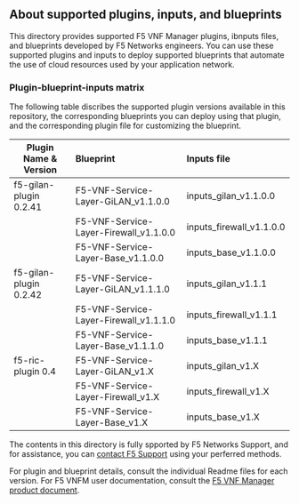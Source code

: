 ## About supported plugins, inputs, and blueprints
This directory provides supported F5 VNF Manager plugins, ibnputs files, and blueprints developed by F5 Networks engineers. You can use these supported plugins and inputs to deploy supported blueprints that automate the use of cloud resources used by your application network. 

### Plugin-blueprint-inputs matrix
The following table discribes the supported plugin versions available in this repository, the corresponding blueprints you can deploy using that plugin, and the corresponding plugin file for customizing the blueprint.

| Plugin Name & Version         | Blueprint                                  | Inputs file                                |
| ------------------------------| :------------------------------------------| :------------------------------------------|
| f5-gilan-plugin 0.2.41        | F5-VNF-Service-Layer-GiLAN_v1.1.0.0        | inputs_gilan_v1.1.0.0                      |
|                               | F5-VNF-Service-Layer-Firewall_v1.1.0.0     | inputs_firewall_v1.1.0.0                   |
|                               | F5-VNF-Service-Layer-Base_v1.1.0.0         | inputs_base_v1.1.0.0                       |
| f5-gilan-plugin 0.2.42        | F5-VNF-Service-Layer-GiLAN_v1.1.1.0        | inputs_gilan_v1.1.1                        |
|                               | F5-VNF-Service-Layer-Firewall_v1.1.1.0     | inputs_firewall_v1.1.1                     |
|                               | F5-VNF-Service-Layer-Base_v1.1.1.0         | inputs_base_v1.1.1                         |
| f5-ric-plugin 0.4             | F5-VNF-Service-Layer-GiLAN_v1.X            | inputs_gilan_v1.X                          |
|                               | F5-VNF-Service-Layer-Firewall_v1.X         | inputs_firewall_v1.X                       |
|                               | F5-VNF-Service-Layer-Base_v1.X             | inputs_base_v1.X                           |


The contents in this directory is fully spported by F5 Networks Support, and for assistance, you can [contact F5 Support](https://www.f5.com/company/contact/regional-offices#product-support) using your perferred methods.

For plugin and blueprint details, consult the individual Readme files for each version. For F5 VNFM user documentation, consult the [F5 VNF Manager product document](https://clouddocs.f5.com/cloud/nfv/latest/). 

